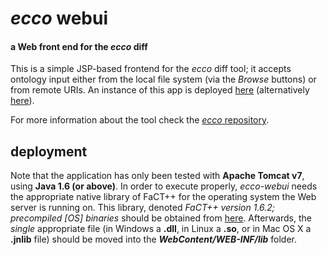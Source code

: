 *ecco* webui
====

#### a Web front end for the *ecco* diff ####

This is a simple JSP-based frontend for the *ecco* diff tool; it accepts ontology input either from the local file system (via the *Browse* buttons) or from remote URIs. An instance of this app is deployed [here](http://owl.cs.manchester.ac.uk/diff) (alternatively [here](http://rpc440.cs.man.ac.uk:8080/diff)).

For more information about the tool check the [*ecco* repository](https://github.com/rsgoncalves/ecco).


deployment
--------------------
Note that the application has only been tested with **Apache Tomcat v7**, using **Java 1.6 (or above)**. In order to execute properly, *ecco-webui* needs the appropriate native library of FaCT++ for the operating system the Web server is running on. This library, denoted *FaCT++ version 1.6.2; precompiled [OS] binaries* should be obtained from [here](https://code.google.com/p/factplusplus/downloads/list). Afterwards, the *single* appropriate file (in Windows a **.dll**, in Linux a **.so**, or in Mac OS X a **.jnlib** file) should be moved into the **_WebContent/WEB-INF/lib_** folder.
